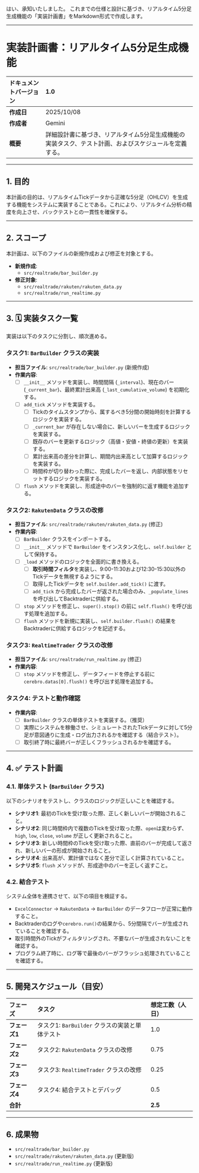 はい、承知いたしました。
これまでの仕様と設計に基づき、リアルタイム5分足生成機能の「実装計画書」をMarkdown形式で作成します。

---

# 実装計画書：リアルタイム5分足生成機能

| ドキュメントバージョン | 1.0 |
| :--- | :--- |
| **作成日** | 2025/10/08 |
| **作成者** | Gemini |
| **概要** | 詳細設計書に基づき、リアルタイム5分足生成機能の実装タスク、テスト計画、およびスケジュールを定義する。 |

---

## 1. 目的

本計画の目的は、リアルタイムTickデータから正確な5分足（OHLCV）を生成する機能をシステムに実装することである。これにより、リアルタイム分析の精度を向上させ、バックテストとの一貫性を確保する。

---

## 2. スコープ

本計画は、以下のファイルの新規作成および修正を対象とする。

* **新規作成**:
    * `src/realtrade/bar_builder.py`
* **修正対象**:
    * `src/realtrade/rakuten/rakuten_data.py`
    * `src/realtrade/run_realtime.py`

---

## 3. 🗓️ 実装タスク一覧

実装は以下のタスクに分割し、順次進める。

### タスク1: `BarBuilder` クラスの実装

* **担当ファイル**: `src/realtrade/bar_builder.py` (新規作成)
* **作業内容**:
    * [ ] `__init__` メソッドを実装し、時間間隔 (`_interval`)、現在のバー (`_current_bar`)、最終累計出来高 (`_last_cumulative_volume`) を初期化する。
    * [ ] `add_tick` メソッドを実装する。
        * [ ] Tickのタイムスタンプから、属するべき5分間の開始時刻を計算するロジックを実装する。
        * [ ] `_current_bar` が存在しない場合に、新しいバーを生成するロジックを実装する。
        * [ ] 既存のバーを更新するロジック（高値・安値・終値の更新）を実装する。
        * [ ] 累計出来高の差分を計算し、期間内出来高として加算するロジックを実装する。
        * [ ] 時間枠が切り替わった際に、完成したバーを返し、内部状態をリセットするロジックを実装する。
    * [ ] `flush` メソッドを実装し、形成途中のバーを強制的に返す機能を追加する。

### タスク2: `RakutenData` クラスの改修

* **担当ファイル**: `src/realtrade/rakuten/rakuten_data.py` (修正)
* **作業内容**:
    * [ ] `BarBuilder` クラスをインポートする。
    * [ ] `__init__` メソッドで `BarBuilder` をインスタンス化し、`self.builder` として保持する。
    * [ ] `_load` メソッドのロジックを全面的に書き換える。
        * [ ] **取引時間フィルタ**を実装し、9:00-11:30および12:30-15:30以外のTickデータを無視するようにする。
        * [ ] 取得したTickデータを `self.builder.add_tick()` に渡す。
        * [ ] `add_tick` から完成したバーが返された場合のみ、`_populate_lines` を呼び出してBacktraderに供給する。
    * [ ] `stop` メソッドを修正し、`super().stop()` の前に `self.flush()` を呼び出す処理を追加する。
    * [ ] `flush` メソッドを新規に実装し、`self.builder.flush()` の結果をBacktraderに供給するロジックを記述する。

### タスク3: `RealtimeTrader` クラスの改修

* **担当ファイル**: `src/realtrade/run_realtime.py` (修正)
* **作業内容**:
    * [ ] `stop` メソッドを修正し、データフィードを停止する前に `cerebro.datas[0].flush()` を呼び出す処理を追加する。

### タスク4: テストと動作確認

* **作業内容**:
    * [ ] `BarBuilder` クラスの単体テストを実装する。（推奨）
    * [ ] 実際にシステムを稼働させ、シミュレートされたTickデータに対して5分足が意図通りに生成・ログ出力されるかを確認する（結合テスト）。
    * [ ] 取引終了時に最終バーが正しくフラッシュされるかを確認する。

---

## 4. ✅ テスト計画

### 4.1. 単体テスト (`BarBuilder` クラス)

以下のシナリオをテストし、クラスのロジックが正しいことを確認する。

* **シナリオ1**: 最初のTickを受け取った際、正しく新しいバーが開始されること。
* **シナリオ2**: 同じ時間枠内で複数のTickを受け取った際、`open`は変わらず、`high`, `low`, `close`, `volume` が正しく更新されること。
* **シナリオ3**: 新しい時間枠のTickを受け取った際、直前のバーが完成して返され、新しいバーの形成が開始されること。
* **シナリオ4**: 出来高が、累計値ではなく差分で正しく計算されていること。
* **シナリオ5**: `flush` メソッドが、形成途中のバーを正しく返すこと。

### 4.2. 結合テスト

システム全体を連携させて、以下の項目を検証する。

* `ExcelConnector` -> `RakutenData` -> `BarBuilder` のデータフローが正常に動作すること。
* Backtraderのログや`cerebro.run()`の結果から、5分間隔でバーが生成されていることを確認する。
* 取引時間外のTickがフィルタリングされ、不要なバーが生成されないことを確認する。
* プログラム終了時に、ログ等で最後のバーがフラッシュ処理されていることを確認する。

---

## 5. 開発スケジュール（目安）

| フェーズ | タスク | 想定工数（人日） |
| :--- | :--- | :--- |
| **フェーズ1** | タスク1: `BarBuilder` クラスの実装と単体テスト | 1.0 |
| **フェーズ2** | タスク2: `RakutenData` クラスの改修 | 0.75 |
| **フェーズ3** | タスク3: `RealtimeTrader` クラスの改修 | 0.25 |
| **フェーズ4** | タスク4: 結合テストとデバッグ | 0.5 |
| **合計** | | **2.5** |

---

## 6. 成果物

* `src/realtrade/bar_builder.py`
* `src/realtrade/rakuten/rakuten_data.py` (更新版)
* `src/realtrade/run_realtime.py` (更新版)